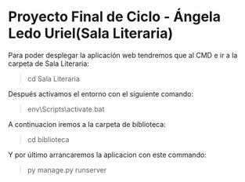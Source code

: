 <h1>Proyecto Final de Ciclo - Ángela Ledo Uriel(Sala Literaria)</h1>

Para poder desplegar la aplicación web tendremos que al CMD e ir a la carpeta de Sala Literaria:
> cd Sala Literaria

Después activamos el entorno con el siguiente comando:
> env\Scripts\activate.bat

A continuacion iremos a la carpeta de biblioteca:
> cd biblioteca

Y por último arrancaremos la aplicacion con este commando:
> py manage.py runserver